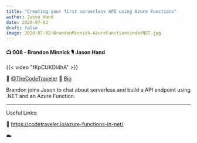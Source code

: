 ```yaml
---
title: "Creating your first serverless API using Azure Functions"
author: Jason Hand
date: 2020-07-02
draft: false
image: 2020-07-02–BrandonMinnick-AzureFunctionsindotNET.jpg
---
```


#### 📺 008 - Brandon Minnick 🎙️ Jason Hand

<!--more-->

{{< video "fKpCUKDl4hA" >}}


🔗 [@TheCodeTraveler](https://twitter.com/TheCodeTraveler)
🔗 [Bio](https://developer.microsoft.com/en-us/advocates/brandon-minnick)

Brandon joins Jason to chat about serverless and build a API endpoint using .NET and an Azure Function.

---

Useful Links:

🔗 https://codetraveler.io/azure-functions-in-net/

☁️